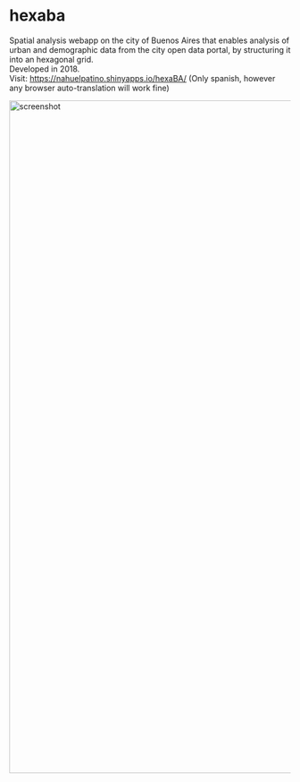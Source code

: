 # hexaba
Spatial analysis webapp on the city of Buenos Aires that enables analysis of urban and  demographic data from the city open data portal, by structuring it into an hexagonal grid.  
Developed in 2018.  
Visit: https://nahuelpatino.shinyapps.io/hexaBA/ (Only spanish, however any browser auto-translation will work fine)  

<img width="1203" alt="screenshot" src="https://github.com/nahuel89p/hexaba/assets/43617436/e0357510-a025-43d8-a81f-aec37310df28">
